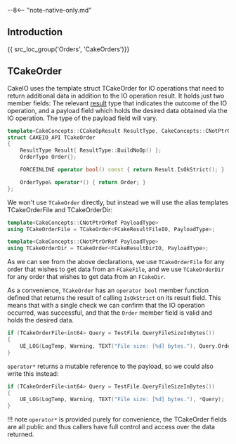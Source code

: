 --8<-- "note-native-only.md"

## Introduction
{{ src_loc_group('Orders', 'CakeOrders')}}

## TCakeOrder
CakeIO uses the template struct TCakeOrder for IO operations that need to return additional data in addition to the IO operation result. It holds just two member fields: The relevant [result](results.md) type that indicates the outcome of the IO operation, and a payload field which holds the desired data obtained via the IO operation. The type of the payload field will vary.

```c++
template<CakeConcepts::CCakeOpResult ResultType, CakeConcepts::CNotPtrOrRef OrderType>
struct CAKEIO_API TCakeOrder
{
	ResultType Result{ ResultType::BuildNoOp() };
	OrderType Order{};

	FORCEINLINE operator bool() const { return Result.IsOkStrict(); }

	OrderType& operator*() { return Order; }
};

```

We won't use `TCakeOrder` directly, but instead we will use the alias templates TCakeOrderFile and TCakeOrderDir:

```c++
template<CakeConcepts::CNotPtrOrRef PayloadType>
using TCakeOrderFile = TCakeOrder<FCakeResultFileIO, PayloadType>;

template<CakeConcepts::CNotPtrOrRef PayloadType>
using TCakeOrderDir = TCakeOrder<FCakeResultDirIO, PayloadType>;
```

As we can see from the above declarations, we use `TCakeOrderFile` for any order that wishes to get data from an `FCakeFile`, and we use `TCakeOrderDir` for any order that wishes to get data from an `FCakeDir`.

As a convenience, `TCakeOrder` has an `operator bool` member function defined that returns the result of calling `IsOkStrict` on its result field. This means that with a single check we can confirm that the IO operation occurred, was successful, and that the `Order` member field is valid and holds the desired data.  

```c++ hl_lines="1"
if (TCakeOrderFile<int64> Query = TestFile.QueryFileSizeInBytes())
{
    UE_LOG(LogTemp, Warning, TEXT("File size: [%d] bytes."), Query.Order);
}
```

`operator*` returns a mutable reference to the payload, so we could also write this instead:

```c++ hl_lines="3"
if (TCakeOrderFile<int64> Query = TestFile.QueryFileSizeInBytes())
{
    UE_LOG(LogTemp, Warning, TEXT("File size: [%d] bytes."), *Query);
}
```
!!! note
    `operator*` is provided purely for convenience, the TCakeOrder fields are all public and thus callers have full control and access over the data returned.